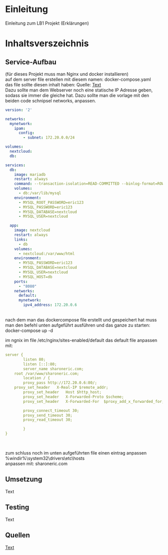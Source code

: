 # Einleitung
Einleitung zum LB1 Projekt (Erklärungen)

# Inhaltsverszeichnis

## Service-Aufbau 


(für dieses Projekt muss man Nginx und docker installieren)
<br>
auf dem server file erstellen mit diesem namen:
docker-compose.yaml
<br>
das file sollte diesen inhalt haben: Quelle:
[Text](https://hub.docker.com/_/nextcloud)
<br>
Dazu sollte man dem Webserver noch eine statische IP Adresse geben, sodass sie immer die gleiche hat. 
Dazu sollte man die vorlage mit den beiden code schnipsel networks, anpassen.
<br>
```yaml
version: '2'

networks:
  mynetwork:
    ipam:
      config:
        - subnet: 172.20.0.0/24

volumes:
  nextcloud:
  db:

services:
  db:
    image: mariadb
    restart: always
    command: --transaction-isolation=READ-COMMITTED --binlog-format=ROW
    volumes:
      - db:/var/lib/mysql
    environment:
      - MYSQL_ROOT_PASSWORD=eric123
      - MYSQL_PASSWORD=eric123
      - MYSQL_DATABASE=nextcloud
      - MYSQL_USER=nextcloud

  app:
    image: nextcloud
    restart: always
    links:
      - db
    volumes:
      - nextcloud:/var/www/html
    environment:
      - MYSQL_PASSWORD=eric123
      - MYSQL_DATABASE=nextcloud
      - MYSQL_USER=nextcloud
      - MYSQL_HOST=db
    ports:
      - "8080"
    networks:
      default:
      mynetwork:
        ipv4_address: 172.20.0.6
```
<br>
nach dem man das dockercompose file erstellt und gespeichert hat muss man den befehl unten aufgeführt ausführen und das ganze zu starten:
<br>
docker-compose up -d
<br>



im ngnix im file /etc/nginx/sites-enabled/default das default file anpassen mit:
<br>

```yaml
server {
        listen 80;
        listen [::]:80;
        server_name sharoneric.com;
    root /var/www/sharoneric.com;
        location / {
        proxy_pass http://172.20.0.6:80/;
    proxy_set_header   X-Real-IP $remote_addr;
        proxy_set_header   Host $http_host;
        proxy_set_header   X-Forwarded-Proto $scheme;
        proxy_set_header   X-Forwarded-For  $proxy_add_x_forwarded_for;

        proxy_connect_timeout 30;
        proxy_send_timeout 30;
        proxy_read_timeout 30;

        }
}
```



<br>

zum schluss noch im unten aufgeführten file einen eintrag anpassen
<br>
%windir%\system32\drivers\etc\hosts
<br>
anpassen mit: sharoneric.com
<br>

## Umsetzung
Text

## Testing
Text

## Quellen
[Text](https://hub.docker.com/_/nextcloud)

